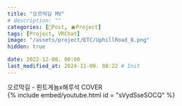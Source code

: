 ```yaml
---
title: "오르막길 MV"
# description: ""
categories: [📀Post, 🫐Project]
tags: [Project, VRChat]
image: "/assets/project/ETC/UphillRoad_0.png"
hidden: true

date: 2022-12-08. 00:00
last_modified_at: 2024-11-09. 08:22 # Init
---
```


오르막길 - 뢴트게늄x해루석 COVER  
{% include embed/youtube.html id = "sVydSseSOCQ" %}
